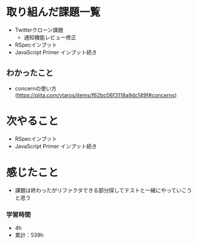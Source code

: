 # 取り組んだ課題一覧

- Twitterクローン課題
    - 通知機能レビュー修正
- RSpecインプット
- JavaScript Primer インプット続き

## わかったこと

- concernの使い方(https://qiita.com/ytaros/items/f62bc06f3118a9dc149f#concerns)

# 次やること

- RSpecインプット
- JavaScript Primer インプット続き

# 感じたこと

- 課題は終わったがリファクタできる部分探してテストと一緒にやっていこうと思う

### 学習時間

- 4h
- 累計：539h
